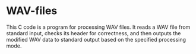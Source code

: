 # WAV-files
This C code is a program for processing WAV files. It reads a WAV file from standard input, checks its header for correctness, and then outputs the modified WAV data to standard output based on the specified processing mode.

